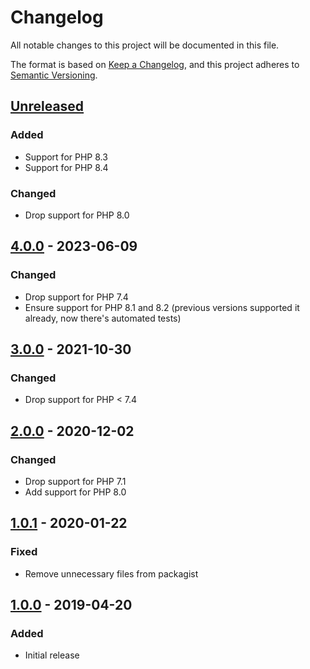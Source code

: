 # Changelog

All notable changes to this project will be documented in this file.

The format is based on [Keep a Changelog](https://keepachangelog.com/en/1.0.0/),
and this project adheres to [Semantic Versioning](https://semver.org/spec/v2.0.0.html).

## [Unreleased]
### Added
- Support for PHP 8.3
- Support for PHP 8.4

### Changed
- Drop support for PHP 8.0

## [4.0.0] - 2023-06-09
### Changed
- Drop support for PHP 7.4
- Ensure support for PHP 8.1 and 8.2 (previous versions supported it already, now there's automated tests)

## [3.0.0] - 2021-10-30
### Changed
- Drop support for PHP < 7.4

## [2.0.0] - 2020-12-02
### Changed
- Drop support for PHP 7.1
- Add support for PHP 8.0

## [1.0.1] - 2020-01-22
### Fixed
- Remove unnecessary files from packagist

## [1.0.0] - 2019-04-20
### Added
- Initial release

[Unreleased]: https://github.com/particleflux/password-manager-connection/compare/4.0.0...HEAD
[4.0.0]: https://github.com/particleflux/password-manager-connection/releases/tag/4.0.0
[3.0.0]: https://github.com/particleflux/password-manager-connection/releases/tag/3.0.0
[2.0.0]: https://github.com/particleflux/password-manager-connection/releases/tag/2.0.0
[1.0.1]: https://github.com/particleflux/password-manager-connection/releases/tag/1.0.1
[1.0.0]: https://github.com/particleflux/password-manager-connection/releases/tag/1.0.0
